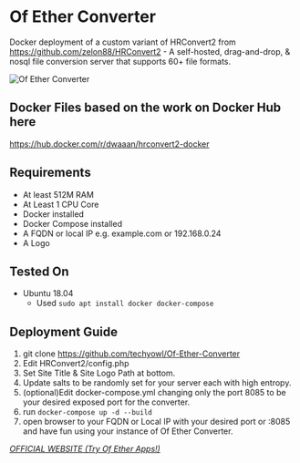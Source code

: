 # Of Ether Converter

Docker deployment of a custom variant of HRConvert2 from https://github.com/zelon88/HRConvert2 - A self-hosted, drag-and-drop, & nosql file conversion server that supports 60+ file formats.

![Of Ether Converter](https://github.com/techyowl/Of-Ether-Converter/blob/master/HRConvert2/Screenshots/of-ether-converter-1.jpg)

## Docker Files based on the work on Docker Hub here
https://hub.docker.com/r/dwaaan/hrconvert2-docker

## Requirements

- At least 512M RAM
- At Least 1 CPU Core
- Docker installed
- Docker Compose installed
- A FQDN or local IP e.g. example.com or 192.168.0.24
- A Logo

## Tested On

- Ubuntu 18.04
  - Used `sudo apt install docker docker-compose`


## Deployment Guide

1. git clone https://github.com/techyowl/Of-Ether-Converter
2. Edit HRConvert2/config.php
3. Set Site Title & Site Logo Path at bottom.  
4. Update salts to be randomly set for your server each with high entropy.
5. (optional)Edit docker-compose.yml changing only the port 8085 to be your desired exposed port for the converter.
6. run `docker-compose up -d --build`
7. open browser to your FQDN or Local IP with your desired port or :8085 and have fun using your instance of Of Ether Converter.

*[OFFICIAL WEBSITE (Try Of Ether Apps!)](https://www.ofether.com)*
